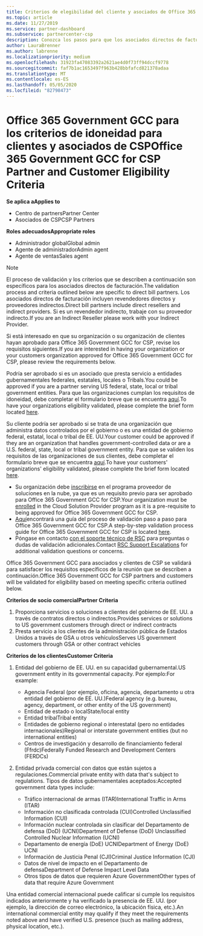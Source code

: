 ```yaml
---
title: Criterios de elegibilidad del cliente y asociados de Office 365 Government GCC | Centro de Partners
ms.topic: article
ms.date: 11/27/2019
ms.service: partner-dashboard
ms.subservice: partnercenter-csp
description: Conozca los pasos para que los asociados directos de facturación (revendedores directos, proveedores indirectos) validen a los asociados y clientes de Office 365 Government GCC for CSP.
author: LauraBrenner
ms.author: labrenne
ms.localizationpriority: medium
ms.openlocfilehash: 31923fa47083392a2621ae4d0f73ff94dccf9778
ms.sourcegitcommit: faf7b1ac1653497f963b428bbfafcd821378adaa
ms.translationtype: MT
ms.contentlocale: es-ES
ms.lasthandoff: 05/05/2020
ms.locfileid: "82798473"
---
```

# <a name="office-365-government-gcc-for-csp-partner-and-customer-eligibility-criteria"></a><span data-ttu-id="d1aad-103">Office 365 Government GCC para los criterios de idoneidad para clientes y asociados de CSP</span><span class="sxs-lookup"><span data-stu-id="d1aad-103">Office 365 Government GCC for CSP Partner and Customer Eligibility Criteria</span></span>

<span data-ttu-id="d1aad-104">**Se aplica a**</span><span class="sxs-lookup"><span data-stu-id="d1aad-104">**Applies to**</span></span>

-  <span data-ttu-id="d1aad-105">Centro de partners</span><span class="sxs-lookup"><span data-stu-id="d1aad-105">Partner Center</span></span>
-  <span data-ttu-id="d1aad-106">Asociados de CSP</span><span class="sxs-lookup"><span data-stu-id="d1aad-106">CSP Partners</span></span>

<span data-ttu-id="d1aad-107">**Roles adecuados**</span><span class="sxs-lookup"><span data-stu-id="d1aad-107">**Appropriate roles**</span></span>

- <span data-ttu-id="d1aad-108">Administrador global</span><span class="sxs-lookup"><span data-stu-id="d1aad-108">Global admin</span></span>
- <span data-ttu-id="d1aad-109">Agente de administrador</span><span class="sxs-lookup"><span data-stu-id="d1aad-109">Admin agent</span></span>
- <span data-ttu-id="d1aad-110">Agente de ventas</span><span class="sxs-lookup"><span data-stu-id="d1aad-110">Sales agent</span></span>

>[!NOTE]
><span data-ttu-id="d1aad-111">El proceso de validación y los criterios que se describen a continuación son específicos para los asociados directos de facturación.</span><span class="sxs-lookup"><span data-stu-id="d1aad-111">The validation process and criteria outlined below are specific to direct bill partners.</span></span> <span data-ttu-id="d1aad-112">Los asociados directos de facturación incluyen revendedores directos y proveedores indirectos.</span><span class="sxs-lookup"><span data-stu-id="d1aad-112">Direct bill partners include direct resellers and indirect providers.</span></span>  <span data-ttu-id="d1aad-113">Si es un revendedor indirecto, trabaje con su proveedor indirecto.</span><span class="sxs-lookup"><span data-stu-id="d1aad-113">If you are an Indirect Reseller please work with your Indirect Provider.</span></span>

<span data-ttu-id="d1aad-114">Si está interesado en que su organización o su organización de clientes hayan aprobado para Office 365 Government GCC for CSP, revise los requisitos siguientes.</span><span class="sxs-lookup"><span data-stu-id="d1aad-114">If you are interested in having your organization or your customers organization approved for Office 365 Government GCC for CSP, please review the requirements below.</span></span>

<span data-ttu-id="d1aad-115">Podría ser aprobado si es un asociado que presta servicio a entidades gubernamentales federales, estatales, locales o Tribals.</span><span class="sxs-lookup"><span data-stu-id="d1aad-115">You could be approved if you are a partner serving US federal, state, local or tribal government entities.</span></span> <span data-ttu-id="d1aad-116">Para que las organizaciones cumplan los requisitos de idoneidad, debe completar el formulario breve que se encuentra [aquí](https://products.office.com/government/eligibility-validation?ReqType=CSPPartner).</span><span class="sxs-lookup"><span data-stu-id="d1aad-116">To have your organizations eligibility validated, please complete the brief form located [here](https://products.office.com/government/eligibility-validation?ReqType=CSPPartner).</span></span>

<span data-ttu-id="d1aad-117">Su cliente podría ser aprobado si se trata de una organización que administra datos controlados por el gobierno o es una entidad de gobierno federal, estatal, local o tribal de EE. UU.</span><span class="sxs-lookup"><span data-stu-id="d1aad-117">Your customer could be approved if they are an organization that handles government-controlled data or are a U.S. federal, state, local or tribal government entity.</span></span> <span data-ttu-id="d1aad-118">Para que se validen los requisitos de las organizaciones de sus clientes, debe completar el formulario breve que se encuentra [aquí](https://products.office.com/government/eligibility-validation?ReqType=CSPCustomer).</span><span class="sxs-lookup"><span data-stu-id="d1aad-118">To have your customers' organizations' eligibility validated, please complete the brief form located [here](https://products.office.com/government/eligibility-validation?ReqType=CSPCustomer).</span></span> 

-   <span data-ttu-id="d1aad-119">Su organización debe [inscribirse](https://partnercenter.microsoft.com/partner/cloud-solution-provider) en el programa proveedor de soluciones en la nube, ya que es un requisito previo para ser aprobado para Office 365 Government GCC for CSP.</span><span class="sxs-lookup"><span data-stu-id="d1aad-119">Your organization must be [enrolled](https://partnercenter.microsoft.com/partner/cloud-solution-provider) in the Cloud Solution Provider program as it is a pre-requisite to being approved for Office 365 Government GCC for CSP.</span></span>
-   <span data-ttu-id="d1aad-120">[Aquí](https://go.microsoft.com/fwlink/?linkid=2007323)encontrará una guía del proceso de validación paso a paso para Office 365 Government GCC for CSP.</span><span class="sxs-lookup"><span data-stu-id="d1aad-120">A step-by-step validation process guide for Office 365 Government GCC for CSP is located [here](https://go.microsoft.com/fwlink/?linkid=2007323).</span></span>
-   <span data-ttu-id="d1aad-121">Póngase en contacto [con el soporte técnico de RSC](mailto:usgcce@microsoft.com) para preguntas o dudas de validación adicionales.</span><span class="sxs-lookup"><span data-stu-id="d1aad-121">Contact [RSC Support Escalations](mailto:usgcce@microsoft.com) for additional validation questions or concerns.</span></span>

<span data-ttu-id="d1aad-122">Office 365 Government GCC para asociados y clientes de CSP se validará para satisfacer los requisitos específicos de la reunión que se describen a continuación.</span><span class="sxs-lookup"><span data-stu-id="d1aad-122">Office 365 Government GCC for CSP partners and customers will be validated for eligibility based on meeting specific criteria outlined below.</span></span>

<span data-ttu-id="d1aad-123">**Criterios de socio comercial**</span><span class="sxs-lookup"><span data-stu-id="d1aad-123">**Partner Criteria**</span></span>
1.  <span data-ttu-id="d1aad-124">Proporciona servicios o soluciones a clientes del gobierno de EE. UU. a través de contratos directos o indirectos.</span><span class="sxs-lookup"><span data-stu-id="d1aad-124">Provides services or solutions to US government customers through direct or indirect contracts</span></span>
2.  <span data-ttu-id="d1aad-125">Presta servicio a los clientes de la administración pública de Estados Unidos a través de GSA u otros vehículos</span><span class="sxs-lookup"><span data-stu-id="d1aad-125">Serves US government customers through GSA or other contract vehicles</span></span>

<span data-ttu-id="d1aad-126">**Criterios de los clientes**</span><span class="sxs-lookup"><span data-stu-id="d1aad-126">**Customer Criteria**</span></span>
1.  <span data-ttu-id="d1aad-127">Entidad del gobierno de EE. UU. en su capacidad gubernamental.</span><span class="sxs-lookup"><span data-stu-id="d1aad-127">US government entity in its governmental capacity.</span></span> <span data-ttu-id="d1aad-128">Por ejemplo:</span><span class="sxs-lookup"><span data-stu-id="d1aad-128">For example:</span></span>
 
    -  <span data-ttu-id="d1aad-129">Agencia Federal (por ejemplo, oficina, agencia, departamento u otra entidad del gobierno de EE. UU.)</span><span class="sxs-lookup"><span data-stu-id="d1aad-129">Federal agency (e.g. bureau, agency, department, or other entity of the US government)</span></span>
    -   <span data-ttu-id="d1aad-130">Entidad de estado o local</span><span class="sxs-lookup"><span data-stu-id="d1aad-130">State/local entity</span></span> 
    -   <span data-ttu-id="d1aad-131">Entidad tribal</span><span class="sxs-lookup"><span data-stu-id="d1aad-131">Tribal entity</span></span>
    -   <span data-ttu-id="d1aad-132">Entidades de gobierno regional o interestatal (pero no entidades internacionales)</span><span class="sxs-lookup"><span data-stu-id="d1aad-132">Regional or interstate government entities (but no international entities)</span></span>
    -   <span data-ttu-id="d1aad-133">Centros de investigación y desarrollo de financiamiento federal (Ffrdc)</span><span class="sxs-lookup"><span data-stu-id="d1aad-133">Federally Funded Research and Development Centers (FERDCs)</span></span>

2.  <span data-ttu-id="d1aad-134">Entidad privada comercial con datos que están sujetos a regulaciones.</span><span class="sxs-lookup"><span data-stu-id="d1aad-134">Commercial private entity with data that's subject to regulations.</span></span> <span data-ttu-id="d1aad-135">Tipos de datos gubernamentales aceptados:</span><span class="sxs-lookup"><span data-stu-id="d1aad-135">Accepted government data types include:</span></span> 
    -   <span data-ttu-id="d1aad-136">Tráfico internacional de armas (ITAR)</span><span class="sxs-lookup"><span data-stu-id="d1aad-136">International Traffic in Arms (ITAR)</span></span>
    -   <span data-ttu-id="d1aad-137">Información no clasificada controlada (CUI)</span><span class="sxs-lookup"><span data-stu-id="d1aad-137">Controlled Unclassified Information (CUI)</span></span>
    -   <span data-ttu-id="d1aad-138">Información nuclear controlada sin clasificar del Departamento de defensa (DoD) (UCNI)</span><span class="sxs-lookup"><span data-stu-id="d1aad-138">Department of Defense (DoD) Unclassified Controlled Nuclear Information (UCNI)</span></span>
    -   <span data-ttu-id="d1aad-139">Departamento de energía (DoE) UCNI</span><span class="sxs-lookup"><span data-stu-id="d1aad-139">Department of Energy (DoE) UCNI</span></span>
    -   <span data-ttu-id="d1aad-140">Información de Justicia Penal (CJI)</span><span class="sxs-lookup"><span data-stu-id="d1aad-140">Criminal Justice Information (CJI)</span></span>
    -   <span data-ttu-id="d1aad-141">Datos de nivel de impacto en el Departamento de defensa</span><span class="sxs-lookup"><span data-stu-id="d1aad-141">Department of Defense Impact Level Data</span></span>
    -   <span data-ttu-id="d1aad-142">Otros tipos de datos que requieren Azure Government</span><span class="sxs-lookup"><span data-stu-id="d1aad-142">Other types of data that require Azure Government</span></span>

<span data-ttu-id="d1aad-143">Una entidad comercial internacional puede calificar si cumple los requisitos indicados anteriormente y ha verificado la presencia de EE. UU. (por ejemplo, la dirección de correo electrónico, la ubicación física, etc.).</span><span class="sxs-lookup"><span data-stu-id="d1aad-143">An international commercial entity may qualify if they meet the requirements noted above and have verified U.S. presence (such as mailing address, physical location, etc.).</span></span>

